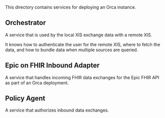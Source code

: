 This directory contains services for deploying an Orca instance.

## Orchestrator
A service that is used by the local XIS exchange data with a remote XIS.

It knows how to authenticate the user for the remote XIS, where to fetch the data, and how to bundle data when multiple sources are queried. 

## Epic on FHIR Inbound Adapter
A service that handles incoming FHIR data exchanges for the Epic FHIR API as part of an Orca deployment.

## Policy Agent
A service that authorizes inbound data exchanges.